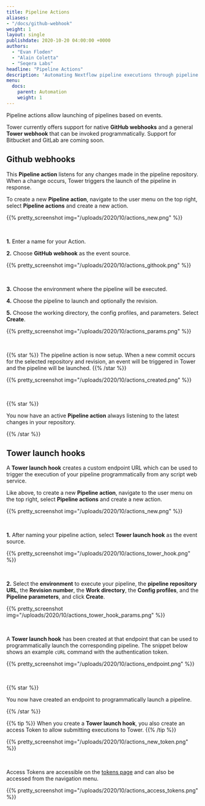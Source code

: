 ```yaml
---
title: Pipeline Actions
aliases:
- "/docs/github-webhook"
weight: 1
layout: single
publishdate: 2020-10-20 04:00:00 +0000
authors:
  - "Evan Floden"
  - "Alain Coletta"
  - "Seqera Labs"
headline: "Pipeline Actions"
description: 'Automating Nextflow pipeline executions through pipeline actions and webhooks with Nextflow Tower.'
menu:
  docs:
    parent: Automation
    weight: 1
---
```


Pipeline actions allow launching of pipelines based on events. 

Tower currently offers support for native **GitHub webhooks** and a general **Tower webhook** that can be invoked programmatically. Support for Bitbucket and GitLab are coming soon.

## Github webhooks

This **Pipeline action** listens for any changes made in the pipeline repository. When a change occurs, Tower triggers the launch of the pipeline in response.

To create a new **Pipeline action**, navigate to the user menu on the top right, select **Pipeline actions** and create a new action.

{{% pretty_screenshot img="/uploads/2020/10/actions_new.png" %}}

<br>

**1.** Enter a name for your Action.

**2.** Choose **GitHub webhook** as the event source.

{{% pretty_screenshot img="/uploads/2020/10/actions_githook.png" %}}

<br>

**3.** Choose the environment where the pipeline will be executed.

**4.** Choose the pipeline to launch and optionally the revision.

**5.** Choose the working directory, the config profiles, and parameters. Select **Create**.

{{% pretty_screenshot img="/uploads/2020/10/actions_params.png" %}}

<br>

{{% star %}}
The pipeline action is now setup. When a new commit occurs for the selected repository and revision, an event will be triggered in Tower and the pipeline will be launched.
{{% /star %}}

{{% pretty_screenshot img="/uploads/2020/10/actions_created.png" %}}

<br>

{{% star %}}

You now have an active **Pipeline action** always listening to the latest changes in your repository.

{{% /star %}}

## Tower launch hooks

A **Tower launch hook** creates a custom endpoint URL which can be used to trigger the execution of your pipeline programmatically from any script web service.

Like above, to create a new **Pipeline action**, navigate to the user menu on the top right, select **Pipeline actions** and create a new action.

{{% pretty_screenshot img="/uploads/2020/10/actions_new.png" %}}

<br>

**1.** After naming your pipeline action, select **Tower launch hook** as the event source.

{{% pretty_screenshot img="/uploads/2020/10/actions_tower_hook.png" %}}

<br>

**2.** Select the **environment** to execute your pipeline, the **pipeline repository URL**, the **Revision number**, the **Work directory**, the **Config profiles**, and the **Pipeline parameters**, and click **Create**.

{{% pretty_screenshot img="/uploads/2020/10/actions_tower_hook_params.png" %}}

<br>

A **Tower launch hook** has been created at that endpoint that can be used to programmatically launch the corresponding pipeline. The snippet below shows an example `cURL` command with the authentication token.  

{{% pretty_screenshot img="/uploads/2020/10/actions_endpoint.png" %}}

<br>

{{% star %}}

You now have created an endpoint to programmatically launch a pipeline.

{{% /star %}}

{{% tip %}}
When you create a **Tower launch hook**, you also create an access Token to allow submitting executions to Tower.
{{% /tip %}}

{{% pretty_screenshot img="/uploads/2020/10/actions_new_token.png" %}}

<br>

Access Tokens are accessible on the [tokens page](https://tower.nf/tokens) and can also be accessed from the navigation menu.

{{% pretty_screenshot img="/uploads/2020/10/actions_access_tokens.png" %}}

<br>
